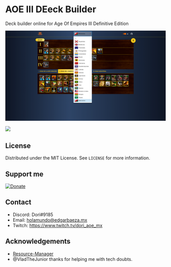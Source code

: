 # AOE III DEeck Builder

Deck builder online for Age Of Empires III Definitive Edition

![](./screen-shot1.png)

![](./screen-shot2.png)

## License

Distributed under the MIT License. See `LICENSE` for more information.

## Support me
[![Donate](https://pics.paypal.com/00/s/ZmZjMzJkMWYtOWM1NS00NzYyLWI4ZDUtNDRiYmZiOTY3YjYz/file.PNG)](https://www.paypal.com/cgi-bin/webscr?cmd=_s-xclick&hosted_button_id=ANJUF3LUEJPF2)

## Contact

- Discord: Dori#9185
- Email: holamundo@edgarbaeza.mx
- Twitch: https://www.twitch.tv/dori_aoe_mx

## Acknowledgements
- [Resource-Manager](https://github.com/KevinW1998/Resource-Manager)
- @VladTheJunior thanks for helping me with tech doubts.